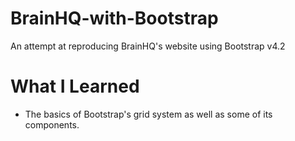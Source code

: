 # BrainHQ-with-Bootstrap
An attempt at reproducing BrainHQ's website using Bootstrap v4.2
 # What I Learned
* The basics of Bootstrap's grid system as well as some of its components.
